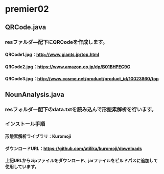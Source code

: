 # premier02
## QRCode.java
### resファルダ―配下にQRCodeを作成します。
#### QRCode1.jpg：http://www.giants.jp/top.html
#### QRCode2.jpg：https://www.amazon.co.jp/dp/B01BHPEC9G
#### QRCode3.jpg：http://www.cosme.net/product/product_id/10023860/top

## NounAnalysis.java
### resフォルダー配下のdata.txtを読み込んで形態素解析を行います。
### インストール手順
#### 形態素解析ライブラリ：Kuromoji
#### ダウンロードURL：https://github.com/atilika/kuromoji/downloads
#### 上記URLからzipファイルをダウンロード、jarファイルをビルドパスに追加して使用しています。
